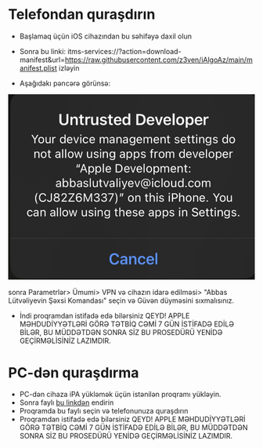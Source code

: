 # Telefondan quraşdırın
* Başlamaq üçün iOS cihazından bu səhifəyə daxil olun
* Sonra bu linki: itms-services://?action=download-manifest&url=https://raw.githubusercontent.com/z3ven/iAlgoAz/main/manifest.plist
izləyin 

* Aşağıdakı pəncərə görünsə:

![confdev](untrusted.jpg)

sonra Parametrlər> Ümumi> VPN və cihazın idarə edilməsi> "Abbas Lütvəliyevin Şəxsi Komandası" seçin və Güvən düyməsini sıxmalısınız.

* İndi proqramdan istifadə edə bilərsiniz
QEYD! APPLE MƏHDUDİYYƏTLƏRİ GÖRƏ TƏTBİQ CƏMİ 7 GÜN İSTİFADƏ EDİLƏ BİLƏR, BU MÜDDƏTDƏN SONRA SİZ BU PROSEDÜRÜ YENİDƏ GEÇİRMƏLİSİNİZ LAZIMDIR.
# PC-dən quraşdırma
* PC-dən cihaza iPA yükləmək üçün istənilən proqramı yükləyin.
* Sonra faylı [bu linkdən](https://github.com/z3ven/iAlgoAz/releases/download/ialgoaz/release.ipa) endirin 
* Proqramda bu faylı seçin və telefonunuza quraşdırın
* Proqramdan istifadə edə bilərsiniz
QEYD! APPLE MƏHDUDİYYƏTLƏRİ GÖRƏ TƏTBİQ CƏMİ 7 GÜN İSTİFADƏ EDİLƏ BİLƏR, BU MÜDDƏTDƏN SONRA SİZ BU PROSEDÜRÜ YENİDƏ GEÇİRMƏLİSİNİZ LAZIMDIR.
